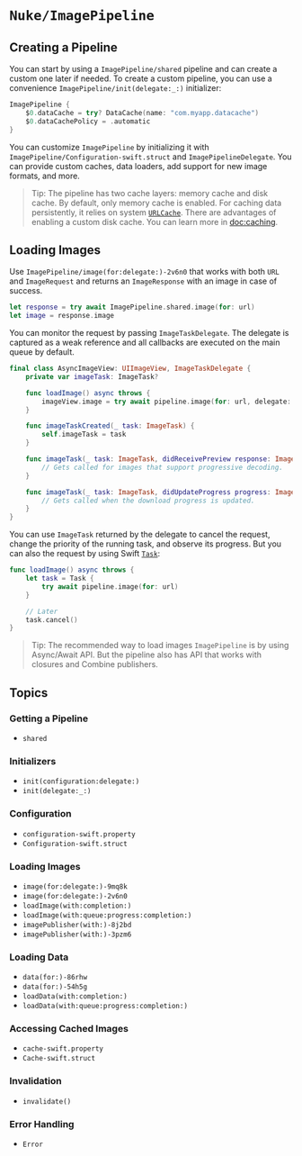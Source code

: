 # ``Nuke/ImagePipeline``

## Creating a Pipeline

You can start by using a ``ImagePipeline/shared`` pipeline and can create a custom one later if needed. To create a custom pipeline, you can use a convenience ``ImagePipeline/init(delegate:_:)`` initializer:

```swift
ImagePipeline {
    $0.dataCache = try? DataCache(name: "com.myapp.datacache")
    $0.dataCachePolicy = .automatic
}
```

You can customize ``ImagePipeline`` by initializing it with ``ImagePipeline/Configuration-swift.struct`` and ``ImagePipelineDelegate``. You can provide custom caches, data loaders, add support for new image formats, and more.

> Tip: The pipeline has two cache layers: memory cache and disk cache. By default, only memory cache is enabled. For caching data persistently, it relies on system [`URLCache`](https://developer.apple.com/documentation/foundation/urlcache). There are advantages of enabling a custom disk cache. You can learn more in <doc:caching>.

## Loading Images

Use ``ImagePipeline/image(for:delegate:)-2v6n0`` that works with both `URL` and ``ImageRequest`` and returns an ``ImageResponse`` with an image in case of success.

```swift
let response = try await ImagePipeline.shared.image(for: url)
let image = response.image
```

You can monitor the request by passing ``ImageTaskDelegate``. The delegate is captured as a weak reference and all callbacks are executed on the main queue by default.

```swift
final class AsyncImageView: UIImageView, ImageTaskDelegate {
    private var imageTask: ImageTask?

    func loadImage() async throws {
        imageView.image = try await pipeline.image(for: url, delegate: self).image
    }

    func imageTaskCreated(_ task: ImageTask) {
        self.imageTask = task
    }

    func imageTask(_ task: ImageTask, didReceivePreview response: ImageResponse) {
        // Gets called for images that support progressive decoding.
    }

    func imageTask(_ task: ImageTask, didUpdateProgress progress: ImageTask.Progress) {
        // Gets called when the download progress is updated.
    }
}
```

You can use `ImageTask` returned by the delegate to cancel the request, change the priority of the running task, and observe its progress. But you can also the request by using Swift [`Task`](https://developer.apple.com/documentation/swift/task):

```swift
func loadImage() async throws {
    let task = Task {
        try await pipeline.image(for: url)
    }

    // Later
    task.cancel()
}
```

> Tip: The recommended way to load images ``ImagePipeline`` is by using Async/Await API. But the pipeline also has API that works with closures and Combine publishers.

## Topics

### Getting a Pipeline

- ``shared``

### Initializers

- ``init(configuration:delegate:)``
- ``init(delegate:_:)``

### Configuration

- ``configuration-swift.property``
- ``Configuration-swift.struct``

### Loading Images

- ``image(for:delegate:)-9mq8k``
- ``image(for:delegate:)-2v6n0``
- ``loadImage(with:completion:)``
- ``loadImage(with:queue:progress:completion:)``
- ``imagePublisher(with:)-8j2bd``
- ``imagePublisher(with:)-3pzm6``

### Loading Data

- ``data(for:)-86rhw``
- ``data(for:)-54h5g``
- ``loadData(with:completion:)``
- ``loadData(with:queue:progress:completion:)``

### Accessing Cached Images

- ``cache-swift.property``
- ``Cache-swift.struct``

### Invalidation

- ``invalidate()``

### Error Handling

- ``Error``

